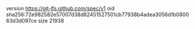 version https://git-lfs.github.com/spec/v1
oid sha256:72e982582e57007d38d82451527501cb77938b4adea3056d1b080063d3d097ce
size 21938
